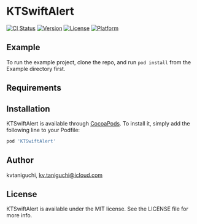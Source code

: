 # KTSwiftAlert

[![CI Status](http://img.shields.io/travis/kvtaniguchi/KTSwiftAlert.svg?style=flat)](https://travis-ci.org/kvtaniguchi/KTSwiftAlert)
[![Version](https://img.shields.io/cocoapods/v/KTSwiftAlert.svg?style=flat)](http://cocoapods.org/pods/KTSwiftAlert)
[![License](https://img.shields.io/cocoapods/l/KTSwiftAlert.svg?style=flat)](http://cocoapods.org/pods/KTSwiftAlert)
[![Platform](https://img.shields.io/cocoapods/p/KTSwiftAlert.svg?style=flat)](http://cocoapods.org/pods/KTSwiftAlert)

## Example

To run the example project, clone the repo, and run `pod install` from the Example directory first.

## Requirements

## Installation

KTSwiftAlert is available through [CocoaPods](http://cocoapods.org). To install
it, simply add the following line to your Podfile:

```ruby
pod 'KTSwiftAlert'
```

## Author

kvtaniguchi, kv.taniguchi@icloud.com

## License

KTSwiftAlert is available under the MIT license. See the LICENSE file for more info.
